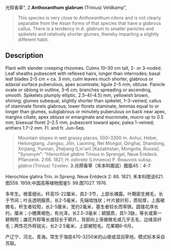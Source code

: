 光稃香草",
2.**Anthoxanthum glabrum** (Trinius) Veldkamp",

> This species is very close to *Anthoxanthum nitens* and is not clearly separable from the Asian forms of that species that have a glabrous callus. There is a tendency in *A. glabrum* to smaller panicles and spikelets and relatively shorter glumes, thereby imparting a slightly different habit.

## Description
Plant with slender creeping rhizomes. Culms 10–30 cm tall, 2- or 3-noded. Leaf sheaths pubescent with reflexed hairs, longer than internodes; basal leaf blades 2–5 cm × ca. 3 mm, culm leaves much shorter, glabrous or adaxial surface puberulous, apex acuminate; ligule 2–5 mm, obtuse. Panicle ovate or oblong in outline, 3–6 cm; branches spreading or ascending, smooth. Spikelets plumply elliptic, 2.5–4(–4.5) mm, yellowish brown, shining; glumes subequal, slightly shorter than spikelet, 1–3-veined; callus of staminate florets glabrous; lower florets staminate, lemmas equal to or longer than glumes, subglabrous or minutely puberulous on back near apex, margins ciliate, apex obtuse or emarginate and mucronate, mucro up to 0.5 mm; bisexual floret 2–2.5 mm, pubescent toward apex; palea 1-veined; anthers 1.7–2 mm. Fl. and fr. Jun–Sep.

> Mountain slopes in wet grassy places; 500–3300 m. Anhui, Hebei, Heilongjiang, Jiangsu, Jilin, Liaoning, Nei Mongol, Qinghai, Shandong, Xinjiang, Yunnan, Zhejiang (Lin'an) [Kazakhstan, Mongolia, Russia].
  "Synonym": "*Hierochloë glabra* Trinius in Sprengel, Neue Entdeck. Pflanzenk. 2:66. 1821; *H. odorata* (Linnaeus) P. Beauvois subsp. *glabra* (Trinius) Tzvelev.
**3.光稃香草（禾本科图说）图版45：4-7**

Hierochloe glahra Trin. in Spreng. Neue Entdeck 2: 66. 1821; 禾本科图说621. 图559. 1959;中国高等植物图鉴5: 99.图7027. 1976.

多年生。根茎细长。秆高15-22厘米，具2-3节，上部长裸露。叶鞘密生微毛，长于节间；叶舌透明膜质，长2-5毫米，先端啮蚀状；叶片披针形，质较厚，上面被微毛，秆生者较短，长2-5厘米，宽约2毫米，基生者较长而窄狭。圆锥花序长约，厘米；小穗黄褐色，有光泽，长2.5-3毫米；颖膜质，具1-3脉，等长或第一颖稍短；雄花外稃等长或较长于颖片，背部向上渐被微毛或几乎无毛，边缘具纤毛；两性花外稃锐尖，长2-2.5毫米，上部被短毛。花果期6-9月。

产辽宁、河北、青海。常生于海拔470-3250米的山坡或湿润草地。模式标本采自苏联。
